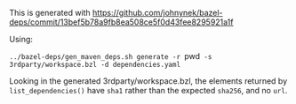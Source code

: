 This is generated with https://github.com/johnynek/bazel-deps/commit/13bef5b78a9fb8ea508ce5f0d43fee8295921a1f

Using:

`../bazel-deps/gen_maven_deps.sh generate -r `pwd` -s 3rdparty/workspace.bzl -d dependencies.yaml`

Looking in the generated 3rdparty/workspace.bzl, the elements returned by `list_dependencies()` have
`sha1` rather than the expected `sha256`, and no `url`.
